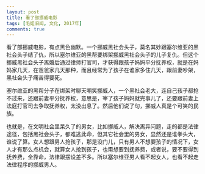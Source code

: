 ```yaml
---
layout: post
title: 看了部挪威电影
tags: [毛姐旧闻, 文化, 2017年]
comments: true
---
```


看了部挪威电影，有点黑色幽默。一个挪威黑社会头子，莫名其妙跟塞尔维亚的黑社会头子结了仇，所以塞尔维亚的黑帮要绑架挪威黑社会头子的儿子复仇。但这个挪威黑社会头子离婚后通过律师打官司，才获得跟孩子妈妈平分抚养权，就是在妈妈家几天，在爸爸家几天那种，而且经常为了孩子在谁家多住几天，跟前妻吵架，黑社会头子痛苦得要死。

塞尔维亚的黑帮分子在绑架时聊天嘲笑挪威人，一个黑社会老大，连自己孩子都抢不过来，还跟前妻平分抚养权，意思是，宰了孩子妈妈就完事儿了，还要跟前妻上法庭打官司去争取抚养权，太没出息了。然后他们说了句，挪威人真是个可笑的民族。

也就是，在文明社会里呆久了的男女，比如挪威人，解决离异问题，走的都是法律途径，包括黑社会头子，都难逃此命，但其它社会里的男女，显然还是谁拳头大，谁说了算。女人想跟男人抢孩子，那是没门儿，只有男人不想要孩子的情况下，女人才有那么点机会，就算女人抢到孩子，也甭想要到抚养费，或者说，要不要得到抚养费，全靠命，法律跟摆设差不多。所以塞尔维亚男人看不起女人，也看不起走法律程序的挪威男人。
